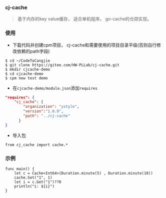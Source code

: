 ### cj-cache
> 基于内存的key value缓存， 适合单机程序。 go-cache的仓颉实现。

### 使用
- 下载代码并创建cpm项目， cj-cache和需要使用的项目目录平级(否则自行修改依赖的path字段)
```shell
$ cd ~/CodeToCangjie
$ git clone https://gitee.com/HW-PLLab/cj-cache.git
$ mkdir cjcache-demo
$ cd cjcache-demo
$ cpm new test demo
```
- 在`cjcache-demo/module.json`添加`requires`
```json
"requires": {
	"cj_cache": {
		"organization": "ystyle",
		"version":"1.0.0",
		"path": "../cj-cache"
	  }
}
```
- 导入包
```cj
from cj_cache import cache.*
```

### 示例
```
func main() {
    let c = Cache<Int64>(Duration.minute(5) , Duration.minute(10))
    cache.Set("1", 1)
    let i = c.Get("1")??0
    println("i: ${i}")
}
```